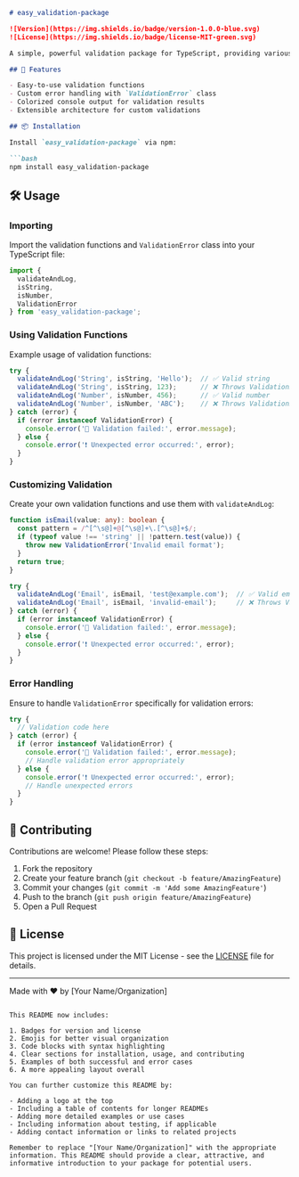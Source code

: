 
```markdown
# easy_validation-package

![Version](https://img.shields.io/badge/version-1.0.0-blue.svg)
![License](https://img.shields.io/badge/license-MIT-green.svg)

A simple, powerful validation package for TypeScript, providing various validation functions and robust error handling.

## 🚀 Features

- Easy-to-use validation functions
- Custom error handling with `ValidationError` class
- Colorized console output for validation results
- Extensible architecture for custom validations

## 📦 Installation

Install `easy_validation-package` via npm:

```bash
npm install easy_validation-package
```

## 🛠️ Usage

### Importing

Import the validation functions and `ValidationError` class into your TypeScript file:

```typescript
import { 
  validateAndLog, 
  isString, 
  isNumber, 
  ValidationError 
} from 'easy_validation-package';
```

### Using Validation Functions

Example usage of validation functions:

```typescript
try {
  validateAndLog('String', isString, 'Hello');  // ✅ Valid string
  validateAndLog('String', isString, 123);      // ❌ Throws ValidationError
  validateAndLog('Number', isNumber, 456);      // ✅ Valid number
  validateAndLog('Number', isNumber, 'ABC');    // ❌ Throws ValidationError
} catch (error) {
  if (error instanceof ValidationError) {
    console.error('🚫 Validation failed:', error.message);
  } else {
    console.error('❗ Unexpected error occurred:', error);
  }
}
```

### Customizing Validation

Create your own validation functions and use them with `validateAndLog`:

```typescript
function isEmail(value: any): boolean {
  const pattern = /^[^\s@]+@[^\s@]+\.[^\s@]+$/;
  if (typeof value !== 'string' || !pattern.test(value)) {
    throw new ValidationError('Invalid email format');
  }
  return true;
}

try {
  validateAndLog('Email', isEmail, 'test@example.com');  // ✅ Valid email
  validateAndLog('Email', isEmail, 'invalid-email');     // ❌ Throws ValidationError
} catch (error) {
  if (error instanceof ValidationError) {
    console.error('🚫 Validation failed:', error.message);
  } else {
    console.error('❗ Unexpected error occurred:', error);
  }
}
```

### Error Handling

Ensure to handle `ValidationError` specifically for validation errors:

```typescript
try {
  // Validation code here
} catch (error) {
  if (error instanceof ValidationError) {
    console.error('🚫 Validation failed:', error.message);
    // Handle validation error appropriately
  } else {
    console.error('❗ Unexpected error occurred:', error);
    // Handle unexpected errors
  }
}
```

## 🤝 Contributing

Contributions are welcome! Please follow these steps:

1. Fork the repository
2. Create your feature branch (`git checkout -b feature/AmazingFeature`)
3. Commit your changes (`git commit -m 'Add some AmazingFeature'`)
4. Push to the branch (`git push origin feature/AmazingFeature`)
5. Open a Pull Request

## 📄 License

This project is licensed under the MIT License - see the [LICENSE](LICENSE) file for details.

---

Made with ❤️ by [Your Name/Organization]
```

This README now includes:

1. Badges for version and license
2. Emojis for better visual organization
3. Code blocks with syntax highlighting
4. Clear sections for installation, usage, and contributing
5. Examples of both successful and error cases
6. A more appealing layout overall

You can further customize this README by:

- Adding a logo at the top
- Including a table of contents for longer READMEs
- Adding more detailed examples or use cases
- Including information about testing, if applicable
- Adding contact information or links to related projects

Remember to replace "[Your Name/Organization]" with the appropriate information. This README should provide a clear, attractive, and informative introduction to your package for potential users.
